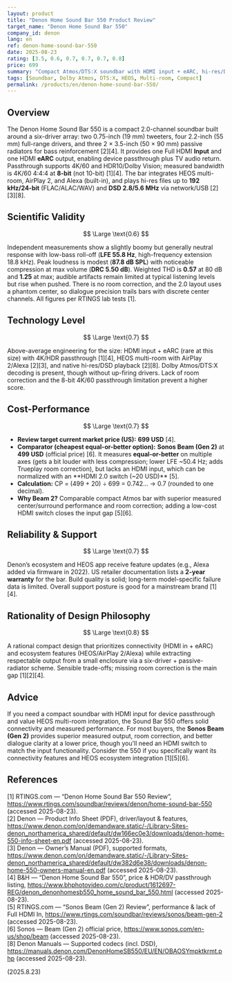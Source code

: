 ```yaml
---
layout: product
title: "Denon Home Sound Bar 550 Product Review"
target_name: "Denon Home Sound Bar 550"
company_id: denon
lang: en
ref: denon-home-sound-bar-550
date: 2025-08-23
rating: [3.5, 0.6, 0.7, 0.7, 0.7, 0.8]
price: 699
summary: "Compact Atmos/DTS:X soundbar with HDMI input + eARC, hi-res/DSD playback, and HEOS multi-room. Strong connectivity but modest max SPL and limited deep-bass extension; 4K/60 passthrough is 8-bit only."
tags: [Soundbar, Dolby Atmos, DTS:X, HEOS, Multi-room, Compact]
permalink: /products/en/denon-home-sound-bar-550/
---
```


## Overview

The Denon Home Sound Bar 550 is a compact 2.0-channel soundbar built around a six-driver array: two 0.75-inch (19 mm) tweeters, four 2.2-inch (55 mm) full-range drivers, and three 2 × 3.5-inch (50 × 90 mm) passive radiators for bass reinforcement [2][4]. It provides one Full HDMI **Input** and one HDMI **eARC** output, enabling device passthrough plus TV audio return. Passthrough supports 4K/60 and HDR10/Dolby Vision; measured bandwidth is 4K/60 4:4:4 at **8-bit** (not 10-bit) [1][4]. The bar integrates HEOS multi-room, AirPlay 2, and Alexa (built-in), and plays hi-res files up to **192 kHz/24-bit** (FLAC/ALAC/WAV) and **DSD 2.8/5.6 MHz** via network/USB [2][3][8].

## Scientific Validity

$$ \Large \text{0.6} $$

Independent measurements show a slightly boomy but generally neutral response with low-bass roll-off (**LFE 55.8 Hz**, high-frequency extension 18.8 kHz). Peak loudness is modest (**87.8 dB SPL**) with noticeable compression at max volume (**DRC 5.50 dB**). Weighted THD is **0.57** at 80 dB and **1.25** at max; audible artifacts remain limited at typical listening levels but rise when pushed. There is no room correction, and the 2.0 layout uses a phantom center, so dialogue precision trails bars with discrete center channels. All figures per RTINGS lab tests [1].

## Technology Level

$$ \Large \text{0.7} $$

Above-average engineering for the size: HDMI input + eARC (rare at this size) with 4K/HDR passthrough [1][4], HEOS multi-room with AirPlay 2/Alexa [2][3], and native hi-res/DSD playback [2][8]. Dolby Atmos/DTS:X decoding is present, though without up-firing drivers. Lack of room correction and the 8-bit 4K/60 passthrough limitation prevent a higher score.

## Cost-Performance

$$ \Large \text{0.7} $$

- **Review target current market price (US):** **699 USD** [4].  
- **Comparator (cheapest equal-or-better option):** **Sonos Beam (Gen 2)** at **499 USD** (official price) [6]. It measures **equal-or-better** on multiple axes (gets a bit louder with less compression; lower LFE ~50.4 Hz; adds Trueplay room correction), but lacks an HDMI input, which can be normalized with an **HDMI 2.0 switch (~20 USD)** [5].  
- **Calculation:** CP = (499 + 20) ÷ 699 = 0.742… → 0.7 (rounded to one decimal).  
- **Why Beam 2?** Comparable compact Atmos bar with superior measured center/surround performance and room correction; adding a low-cost HDMI switch closes the input gap [5][6].

## Reliability & Support

$$ \Large \text{0.7} $$

Denon’s ecosystem and HEOS app receive feature updates (e.g., Alexa added via firmware in 2022). US retailer documentation lists a **2-year warranty** for the bar. Build quality is solid; long-term model-specific failure data is limited. Overall support posture is good for a mainstream brand [1][4].

## Rationality of Design Philosophy

$$ \Large \text{0.8} $$

A rational compact design that prioritizes connectivity (HDMI in + eARC) and ecosystem features (HEOS/AirPlay 2/Alexa) while extracting respectable output from a small enclosure via a six-driver + passive-radiator scheme. Sensible trade-offs; missing room correction is the main gap [1][2][4].

## Advice

If you need a compact soundbar with HDMI input for device passthrough and value HEOS multi-room integration, the Sound Bar 550 offers solid connectivity and measured performance. For most buyers, the **Sonos Beam (Gen 2)** provides superior measured output, room correction, and better dialogue clarity at a lower price, though you'll need an HDMI switch to match the input functionality. Consider the 550 if you specifically want its connectivity features and HEOS ecosystem integration [1][5][6].

## References

[1] RTINGS.com — “Denon Home Sound Bar 550 Review”, https://www.rtings.com/soundbar/reviews/denon/home-sound-bar-550 (accessed 2025-08-23).  
[2] Denon — Product Info Sheet (PDF), driver/layout & features, https://www.denon.com/on/demandware.static/-/Library-Sites-denon_northamerica_shared/default/dw166ec0e3/downloads/denon-home-550-info-sheet-en.pdf (accessed 2025-08-23).  
[3] Denon — Owner’s Manual (PDF), supported formats, https://www.denon.com/on/demandware.static/-/Library-Sites-denon_northamerica_shared/default/dw382d6e38/downloads/denon-home-550-owners-manual-en.pdf (accessed 2025-08-23).  
[4] B&H — “Denon Home Sound Bar 550”, price & HDR/DV passthrough listing, https://www.bhphotovideo.com/c/product/1612697-REG/denon_denonhomesb550_home_sound_bar_550.html (accessed 2025-08-23).  
[5] RTINGS.com — “Sonos Beam (Gen 2) Review”, performance & lack of Full HDMI In, https://www.rtings.com/soundbar/reviews/sonos/beam-gen-2 (accessed 2025-08-23).  
[6] Sonos — Beam (Gen 2) official price, https://www.sonos.com/en-us/shop/beam (accessed 2025-08-23).  
[8] Denon Manuals — Supported codecs (incl. DSD), https://manuals.denon.com/DenonHomeSB550/EU/EN/OBAOSYmpktkrmt.php (accessed 2025-08-23).

(2025.8.23)

